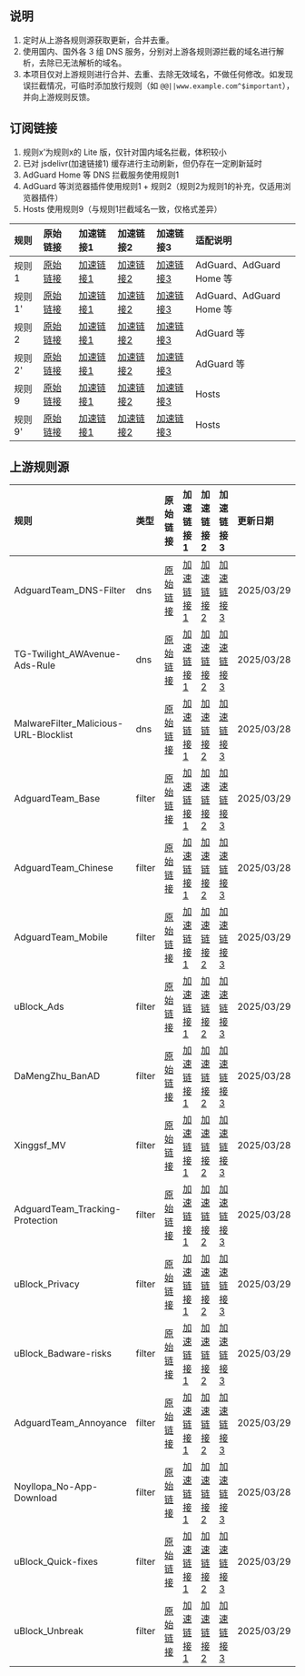 ## 说明
1. 定时从上游各规则源获取更新，合并去重。
2. 使用国内、国外各 3 组 DNS 服务，分别对上游各规则源拦截的域名进行解析，去除已无法解析的域名。
3. 本项目仅对上游规则进行合并、去重、去除无效域名，不做任何修改。如发现误拦截情况，可临时添加放行规则（如 `@@||www.example.com^$important`），并向上游规则反馈。

## 订阅链接
1. 规则x’为规则x的 Lite 版，仅针对国内域名拦截，体积较小
2. 已对 jsdelivr(加速链接1) 缓存进行主动刷新，但仍存在一定刷新延时
3. AdGuard Home 等 DNS 拦截服务使用规则1
4. AdGuard 等浏览器插件使用规则1 + 规则2（规则2为规则1的补充，仅适用浏览器插件）
5. Hosts 使用规则9（与规则1拦截域名一致，仅格式差异）

| 规则 | 原始链接 | 加速链接1 | 加速链接2 | 加速链接3 | 适配说明 |
|:-|:-|:-|:-|:-|:-|
| 规则1 | [原始链接](https://raw.githubusercontent.com/C9LG/Blocklists/main/rules/adblockdns.txt) | [加速链接1](https://gcore.jsdelivr.net/gh/C9LG/Blocklists@main/rules/adblockdns.txt) | [加速链接2](https://github.boki.moe/https://raw.githubusercontent.com/C9LG/Blocklists/main/rules/adblockdns.txt) | [加速链接3](https://ghfast.top/https://raw.githubusercontent.com/C9LG/Blocklists/main/rules/adblockdns.txt) | AdGuard、AdGuard Home 等 |
| 规则1' | [原始链接](https://raw.githubusercontent.com/C9LG/Blocklists/main/rules/adblockdnslite.txt) | [加速链接1](https://gcore.jsdelivr.net/gh/C9LG/Blocklists@main/rules/adblockdnslite.txt) | [加速链接2](https://github.boki.moe/https://raw.githubusercontent.com/C9LG/Blocklists/main/rules/adblockdnslite.txt) | [加速链接3](https://ghfast.top/https://raw.githubusercontent.com/C9LG/Blocklists/main/rules/adblockdnslite.txt) | AdGuard、AdGuard Home 等 |
| 规则2 | [原始链接](https://raw.githubusercontent.com/C9LG/Blocklists/main/rules/adblockfilters.txt) | [加速链接1](https://gcore.jsdelivr.net/gh/C9LG/Blocklists@main/rules/adblockfilters.txt) | [加速链接2](https://github.boki.moe/https://raw.githubusercontent.com/C9LG/Blocklists/main/rules/adblockfilters.txt) | [加速链接3](https://ghfast.top/https://raw.githubusercontent.com/C9LG/Blocklists/main/rules/adblockfilters.txt) | AdGuard 等 |
| 规则2' | [原始链接](https://raw.githubusercontent.com/C9LG/Blocklists/main/rules/adblockfilterslite.txt) | [加速链接1](https://gcore.jsdelivr.net/gh/C9LG/Blocklists@main/rules/adblockfilterslite.txt) | [加速链接2](https://github.boki.moe/https://raw.githubusercontent.com/C9LG/Blocklists/main/rules/adblockfilterslite.txt) | [加速链接3](https://ghfast.top/https://raw.githubusercontent.com/C9LG/Blocklists/main/rules/adblockfilterslite.txt) | AdGuard 等 |
| 规则9 | [原始链接](https://raw.githubusercontent.com/C9LG/Blocklists/main/rules/adblockhosts.txt) | [加速链接1](https://gcore.jsdelivr.net/gh/C9LG/Blocklists@main/rules/adblockhosts.txt) | [加速链接2](https://github.boki.moe/https://raw.githubusercontent.com/C9LG/Blocklists/main/rules/adblockhosts.txt) | [加速链接3](https://ghfast.top/https://raw.githubusercontent.com/C9LG/Blocklists/main/rules/adblockhosts.txt) | Hosts |
| 规则9' | [原始链接](https://raw.githubusercontent.com/C9LG/Blocklists/main/rules/adblockhostslite.txt) | [加速链接1](https://gcore.jsdelivr.net/gh/C9LG/Blocklists@main/rules/adblockhostslite.txt) | [加速链接2](https://github.boki.moe/https://raw.githubusercontent.com/C9LG/Blocklists/main/rules/adblockhostslite.txt) | [加速链接3](https://ghfast.top/https://raw.githubusercontent.com/C9LG/Blocklists/main/rules/adblockhostslite.txt) | Hosts |

## 上游规则源

| 规则 | 类型 | 原始链接 | 加速链接1 | 加速链接2 | 加速链接3 | 更新日期 |
|:-|:-|:-|:-|:-|:-|:-|
| AdguardTeam_DNS-Filter | dns | [原始链接](https://adguardteam.github.io/AdGuardSDNSFilter/Filters/filter.txt) | [加速链接1](https://gcore.jsdelivr.net/gh/C9LG/Blocklists@main/rules/AdguardTeam_DNS-Filter.txt) | [加速链接2](https://github.boki.moe/https://raw.githubusercontent.com/C9LG/Blocklists/main/rules/AdguardTeam_DNS-Filter.txt) | [加速链接3](https://ghfast.top/https://raw.githubusercontent.com/C9LG/Blocklists/main/rules/AdguardTeam_DNS-Filter.txt) | 2025/03/29 |
| TG-Twilight_AWAvenue-Ads-Rule | dns | [原始链接](https://raw.githubusercontent.com/TG-Twilight/AWAvenue-Ads-Rule/main/AWAvenue-Ads-Rule.txt) | [加速链接1](https://gcore.jsdelivr.net/gh/C9LG/Blocklists@main/rules/TG-Twilight_AWAvenue-Ads-Rule.txt) | [加速链接2](https://github.boki.moe/https://raw.githubusercontent.com/C9LG/Blocklists/main/rules/TG-Twilight_AWAvenue-Ads-Rule.txt) | [加速链接3](https://ghfast.top/https://raw.githubusercontent.com/C9LG/Blocklists/main/rules/TG-Twilight_AWAvenue-Ads-Rule.txt) | 2025/03/28 |
| MalwareFilter_Malicious-URL-Blocklist | dns | [原始链接](https://malware-filter.gitlab.io/malware-filter/urlhaus-filter-agh-online.txt) | [加速链接1](https://gcore.jsdelivr.net/gh/C9LG/Blocklists@main/rules/MalwareFilter_Malicious-URL-Blocklist.txt) | [加速链接2](https://github.boki.moe/https://raw.githubusercontent.com/C9LG/Blocklists/main/rules/MalwareFilter_Malicious-URL-Blocklist.txt) | [加速链接3](https://ghfast.top/https://raw.githubusercontent.com/C9LG/Blocklists/main/rules/MalwareFilter_Malicious-URL-Blocklist.txt) | 2025/03/28 |
| AdguardTeam_Base | filter | [原始链接](https://raw.githubusercontent.com/AdguardTeam/FiltersRegistry/master/filters/filter_2_Base/filter.txt) | [加速链接1](https://gcore.jsdelivr.net/gh/C9LG/Blocklists@main/rules/AdguardTeam_Base.txt) | [加速链接2](https://github.boki.moe/https://raw.githubusercontent.com/C9LG/Blocklists/main/rules/AdguardTeam_Base.txt) | [加速链接3](https://ghfast.top/https://raw.githubusercontent.com/C9LG/Blocklists/main/rules/AdguardTeam_Base.txt) | 2025/03/29 |
| AdguardTeam_Chinese | filter | [原始链接](https://raw.githubusercontent.com/AdguardTeam/FiltersRegistry/master/filters/filter_224_Chinese/filter.txt) | [加速链接1](https://gcore.jsdelivr.net/gh/C9LG/Blocklists@main/rules/AdguardTeam_Chinese.txt) | [加速链接2](https://github.boki.moe/https://raw.githubusercontent.com/C9LG/Blocklists/main/rules/AdguardTeam_Chinese.txt) | [加速链接3](https://ghfast.top/https://raw.githubusercontent.com/C9LG/Blocklists/main/rules/AdguardTeam_Chinese.txt) | 2025/03/28 |
| AdguardTeam_Mobile | filter | [原始链接](https://raw.githubusercontent.com/AdguardTeam/FiltersRegistry/master/filters/filter_11_Mobile/filter.txt) | [加速链接1](https://gcore.jsdelivr.net/gh/C9LG/Blocklists@main/rules/AdguardTeam_Mobile.txt) | [加速链接2](https://github.boki.moe/https://raw.githubusercontent.com/C9LG/Blocklists/main/rules/AdguardTeam_Mobile.txt) | [加速链接3](https://ghfast.top/https://raw.githubusercontent.com/C9LG/Blocklists/main/rules/AdguardTeam_Mobile.txt) | 2025/03/29 |
| uBlock_Ads | filter | [原始链接](https://raw.githubusercontent.com/uBlockOrigin/uAssets/refs/heads/master/filters/filters.txt) | [加速链接1](https://gcore.jsdelivr.net/gh/C9LG/Blocklists@main/rules/uBlock_Ads.txt) | [加速链接2](https://github.boki.moe/https://raw.githubusercontent.com/C9LG/Blocklists/main/rules/uBlock_Ads.txt) | [加速链接3](https://ghfast.top/https://raw.githubusercontent.com/C9LG/Blocklists/main/rules/uBlock_Ads.txt) | 2025/03/29 |
| DaMengZhu_BanAD | filter | [原始链接](https://raw.githubusercontent.com/damengzhu/banad/main/jiekouAD.txt) | [加速链接1](https://gcore.jsdelivr.net/gh/C9LG/Blocklists@main/rules/DaMengZhu_BanAD.txt) | [加速链接2](https://github.boki.moe/https://raw.githubusercontent.com/C9LG/Blocklists/main/rules/DaMengZhu_BanAD.txt) | [加速链接3](https://ghfast.top/https://raw.githubusercontent.com/C9LG/Blocklists/main/rules/DaMengZhu_BanAD.txt) | 2025/03/28 |
| Xinggsf_MV | filter | [原始链接](https://raw.githubusercontent.com/xinggsf/Adblock-Plus-Rule/master/mv.txt) | [加速链接1](https://gcore.jsdelivr.net/gh/C9LG/Blocklists@main/rules/Xinggsf_MV.txt) | [加速链接2](https://github.boki.moe/https://raw.githubusercontent.com/C9LG/Blocklists/main/rules/Xinggsf_MV.txt) | [加速链接3](https://ghfast.top/https://raw.githubusercontent.com/C9LG/Blocklists/main/rules/Xinggsf_MV.txt) | 2025/03/28 |
| AdguardTeam_Tracking-Protection | filter | [原始链接](https://raw.githubusercontent.com/AdguardTeam/FiltersRegistry/master/filters/filter_3_Spyware/filter.txt) | [加速链接1](https://gcore.jsdelivr.net/gh/C9LG/Blocklists@main/rules/AdguardTeam_Tracking-Protection.txt) | [加速链接2](https://github.boki.moe/https://raw.githubusercontent.com/C9LG/Blocklists/main/rules/AdguardTeam_Tracking-Protection.txt) | [加速链接3](https://ghfast.top/https://raw.githubusercontent.com/C9LG/Blocklists/main/rules/AdguardTeam_Tracking-Protection.txt) | 2025/03/28 |
| uBlock_Privacy | filter | [原始链接](https://raw.githubusercontent.com/uBlockOrigin/uAssets/refs/heads/master/filters/privacy.txt) | [加速链接1](https://gcore.jsdelivr.net/gh/C9LG/Blocklists@main/rules/uBlock_Privacy.txt) | [加速链接2](https://github.boki.moe/https://raw.githubusercontent.com/C9LG/Blocklists/main/rules/uBlock_Privacy.txt) | [加速链接3](https://ghfast.top/https://raw.githubusercontent.com/C9LG/Blocklists/main/rules/uBlock_Privacy.txt) | 2025/03/29 |
| uBlock_Badware-risks | filter | [原始链接](https://raw.githubusercontent.com/uBlockOrigin/uAssets/refs/heads/master/filters/badware.txt) | [加速链接1](https://gcore.jsdelivr.net/gh/C9LG/Blocklists@main/rules/uBlock_Badware-risks.txt) | [加速链接2](https://github.boki.moe/https://raw.githubusercontent.com/C9LG/Blocklists/main/rules/uBlock_Badware-risks.txt) | [加速链接3](https://ghfast.top/https://raw.githubusercontent.com/C9LG/Blocklists/main/rules/uBlock_Badware-risks.txt) | 2025/03/29 |
| AdguardTeam_Annoyance | filter | [原始链接](https://raw.githubusercontent.com/AdguardTeam/FiltersRegistry/master/filters/filter_14_Annoyances/filter.txt) | [加速链接1](https://gcore.jsdelivr.net/gh/C9LG/Blocklists@main/rules/AdguardTeam_Annoyance.txt) | [加速链接2](https://github.boki.moe/https://raw.githubusercontent.com/C9LG/Blocklists/main/rules/AdguardTeam_Annoyance.txt) | [加速链接3](https://ghfast.top/https://raw.githubusercontent.com/C9LG/Blocklists/main/rules/AdguardTeam_Annoyance.txt) | 2025/03/29 |
| Noyllopa_No-App-Download | filter | [原始链接](https://raw.githubusercontent.com/Noyllopa/NoAppDownload/master/NoAppDownload.txt) | [加速链接1](https://gcore.jsdelivr.net/gh/C9LG/Blocklists@main/rules/Noyllopa_No-App-Download.txt) | [加速链接2](https://github.boki.moe/https://raw.githubusercontent.com/C9LG/Blocklists/main/rules/Noyllopa_No-App-Download.txt) | [加速链接3](https://ghfast.top/https://raw.githubusercontent.com/C9LG/Blocklists/main/rules/Noyllopa_No-App-Download.txt) | 2025/03/28 |
| uBlock_Quick-fixes | filter | [原始链接](https://raw.githubusercontent.com/uBlockOrigin/uAssets/refs/heads/master/filters/quick-fixes.txt) | [加速链接1](https://gcore.jsdelivr.net/gh/C9LG/Blocklists@main/rules/uBlock_Quick-fixes.txt) | [加速链接2](https://github.boki.moe/https://raw.githubusercontent.com/C9LG/Blocklists/main/rules/uBlock_Quick-fixes.txt) | [加速链接3](https://ghfast.top/https://raw.githubusercontent.com/C9LG/Blocklists/main/rules/uBlock_Quick-fixes.txt) | 2025/03/29 |
| uBlock_Unbreak | filter | [原始链接](https://raw.githubusercontent.com/uBlockOrigin/uAssets/refs/heads/master/filters/unbreak.txt) | [加速链接1](https://gcore.jsdelivr.net/gh/C9LG/Blocklists@main/rules/uBlock_Unbreak.txt) | [加速链接2](https://github.boki.moe/https://raw.githubusercontent.com/C9LG/Blocklists/main/rules/uBlock_Unbreak.txt) | [加速链接3](https://ghfast.top/https://raw.githubusercontent.com/C9LG/Blocklists/main/rules/uBlock_Unbreak.txt) | 2025/03/29 |

